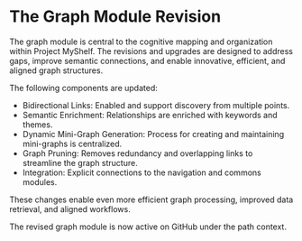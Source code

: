 # The Graph Module Revision

The graph module is central to the cognitive mapping and organization within Project MyShelf. The revisions and upgrades are designed to address gaps, improve semantic connections, and enable innovative, efficient, and aligned graph structures.

The following components are updated:
- Bidirectional Links: Enabled and support discovery from multiple points.
- Semantic Enrichment: Relationships are enriched with keywords and themes.
- Dynamic Mini-Graph Generation: Process for creating and maintaining mini-graphs is centralized.
- Graph Pruning: Removes redundancy and overlapping links to streamline the graph structure.
- Integration: Explicit connections to the navigation and commons modules.

These changes enable even more efficient graph processing, improved data retrieval, and aligned workflows.

The revised graph module is now active on GitHub under the path context.